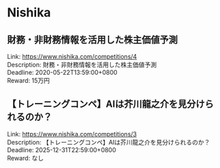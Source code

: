 # Nishika



## 財務・非財務情報を活用した株主価値予測

Link: https://www.nishika.com/competitions/4  
Description: 財務・非財務情報を活用した株主価値予測  
Deadline: 2020-05-22T13:59:00+0800  
Reward: 15万円  


## 【トレーニングコンペ】AIは芥川龍之介を見分けられるのか？

Link: https://www.nishika.com/competitions/3  
Description: 【トレーニングコンペ】AIは芥川龍之介を見分けられるのか？  
Deadline: 2025-12-31T22:59:00+0800  
Reward: なし  

